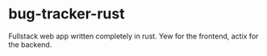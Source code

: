 # bug-tracker-rust
Fullstack web app written completely in rust. Yew for the frontend, actix for the backend.
